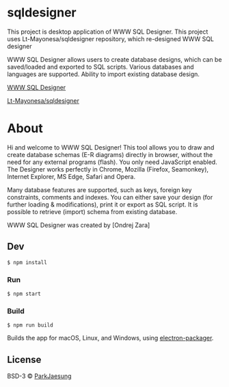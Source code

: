 # sqldesigner
This project is desktop application of WWW SQL Designer. This project uses Lt-Mayonesa/sqldesigner repository, which re-designed WWW SQL designer

WWW SQL Designer allows users to create database designs, which can be saved/loaded and exported to SQL scripts. Various databases and languages are supported. Ability to import existing database design.

[WWW SQL Designer](https://github.com/ondras/wwwsqldesigner)

[Lt-Mayonesa/sqldesigner](https://github.com/Lt-Mayonesa/sqldesigner)
 

# About

Hi and welcome to WWW SQL Designer! This tool allows you to draw and create database schemas (E-R diagrams) directly in browser, without the need for any external programs (flash). You only need JavaScript enabled.
The Designer works perfectly in Chrome, Mozilla (Firefox, Seamonkey), Internet Explorer, MS Edge, Safari and Opera.

Many database features are supported, such as keys, foreign key constraints, comments and indexes. You can either save your design (for further loading & modifications), print it or export as SQL script. It is possible to retrieve (import) schema from existing database.

WWW SQL Designer was created by [Ondrej Zara]

## Dev

```
$ npm install
```

### Run

```
$ npm start
```

### Build

```
$ npm run build
```

Builds the app for macOS, Linux, and Windows, using [electron-packager](https://github.com/electron-userland/electron-packager).


## License

BSD-3 © [ParkJaesung](http://private12.github.io)
